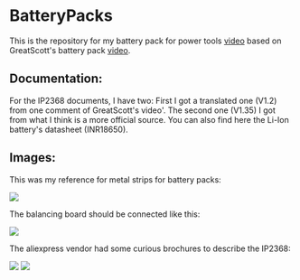# BatteryPacks

This is the repository for my battery pack for power tools [video]() based on GreatScott's battery pack [video](https://www.youtube.com/watch?app=desktop&v=_WI9Nwqvplo).

## Documentation:

For the IP2368 documents, I have two: First I got a translated one (V1.2) from one comment of GreatScott's video'. The second one (V1.35) I got from what I think is a more official source.
You can also find here the Li-Ion battery's datasheet (INR18650).

## Images:

This was my reference for metal strips for battery packs:

![](imgs/metal_strips.png)

The balancing board should be connected like this:

![](imgs/balance.jpg)

The aliexpress vendor had some curious brochures to describe the IP2368:

![](imgs/ali1.jpg)
![](imgs/ali2.jpg)
